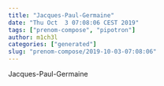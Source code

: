 ```yaml
---
title: "Jacques-Paul-Germaine"
date: "Thu Oct  3 07:08:06 CEST 2019"
tags: ["prenom-compose", "pipotron"]
author: m1ch3l
categories: ["generated"]
slug: "prenom-compose/2019-10-03-07:08:06"
---
```


Jacques-Paul-Germaine
